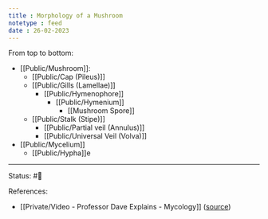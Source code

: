```yaml
---
title : Morphology of a Mushroom
notetype : feed
date : 26-02-2023
---
```


From top to bottom:

- [[Public/Mushroom]]:
	- [[Public/Cap (Pileus)]]
	- [[Public/Gills (Lamellae)]]
		- [[Public/Hymenophore]]
			- [[Public/Hymenium]]
				- [[Mushroom Spore]]
	- [[Public/Stalk (Stipe)]]
		- [[Public/Partial veil (Annulus)]]
		- [[Public/Universal Veil (Volva)]]
- [[Public/Mycelium]]
	- [[Public/Hypha]]e



---
Status: #🌱 

References:
- [[Private/Video - Professor Dave Explains - Mycology]] ([source](https://www.youtube.com/watch?v=wqKNm_evkYA&list=PLybg94GvOJ9Hyyv_MD2Y7OPFxhnrKFsD6&ab_channel=ProfessorDaveExplains))
